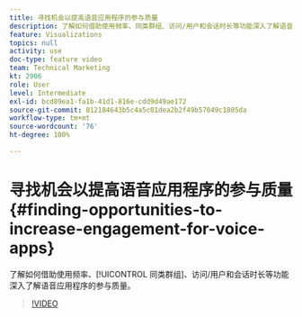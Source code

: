```yaml
---
title: 寻找机会以提高语音应用程序的参与质量
description: 了解如何借助使用频率、同类群组、访问/用户和会话时长等功能深入了解语音应用程序的参与质量。
feature: Visualizations
topics: null
activity: use
doc-type: feature video
team: Technical Marketing
kt: 2906
role: User
level: Intermediate
exl-id: bcd89ea1-fa1b-41d1-816e-cdd9d49ae172
source-git-commit: 812184643b5c4a5c01dea2b2f49b57049c1805da
workflow-type: tm+mt
source-wordcount: '76'
ht-degree: 100%

---
```


# 寻找机会以提高语音应用程序的参与质量 {#finding-opportunities-to-increase-engagement-for-voice-apps}

了解如何借助使用频率、[!UICONTROL 同类群组]、访问/用户和会话时长等功能深入了解语音应用程序的参与质量。

>[!VIDEO](https://video.tv.adobe.com/v/27223/?quality=12&learn=on)
